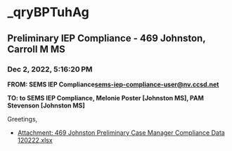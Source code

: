 # _qryBPTuhAg
## Preliminary IEP Compliance - 469 Johnston, Carroll M MS
### Dec 2, 2022, 5:16:20 PM
**FROM: SEMS IEP Compliance<sems-iep-compliance-user@nv.ccsd.net>**

**TO: to SEMS IEP Compliance, Melonie Poster [Johnston MS], PAM Stevenson [Johnston MS]**


Greetings, 





* [Attachment: 469 Johnston Preliminary Case Manager Compliance Data 120222.xlsx](_qryBPTuhAg-attachment-1.xlsx)
